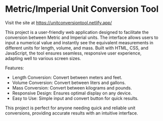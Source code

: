 # Metric/Imperial Unit Conversion Tool

Visit the site at https://unitconversiontool.netlify.app/

This project is a user-friendly web application designed to facilitate the conversion between Metric and Imperial units. The interface allows users to input a numerical value and instantly see the equivalent measurements in different units for length, volume, and mass. Built with HTML, CSS, and JavaScript, the tool ensures seamless, responsive user experience, adapting well to various screen sizes.

Features:
- Length Conversion: Convert between meters and feet.
- Volume Conversion: Convert between liters and gallons.
- Mass Conversion: Convert between kilograms and pounds.
- Responsive Design: Ensures optimal display on any device.
- Easy to Use: Simple input and convert button for quick results.

This project is perfect for anyone needing quick and reliable unit conversions, providing accurate results with an intuitive interface.
